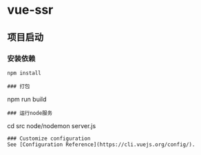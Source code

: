 # vue-ssr

## 项目启动
### 安装依赖
```
npm install
```
```
### 打包
```
npm run build
```
### 运行node服务
```
cd src
node/nodemon server.js
```
### Customize configuration
See [Configuration Reference](https://cli.vuejs.org/config/).
